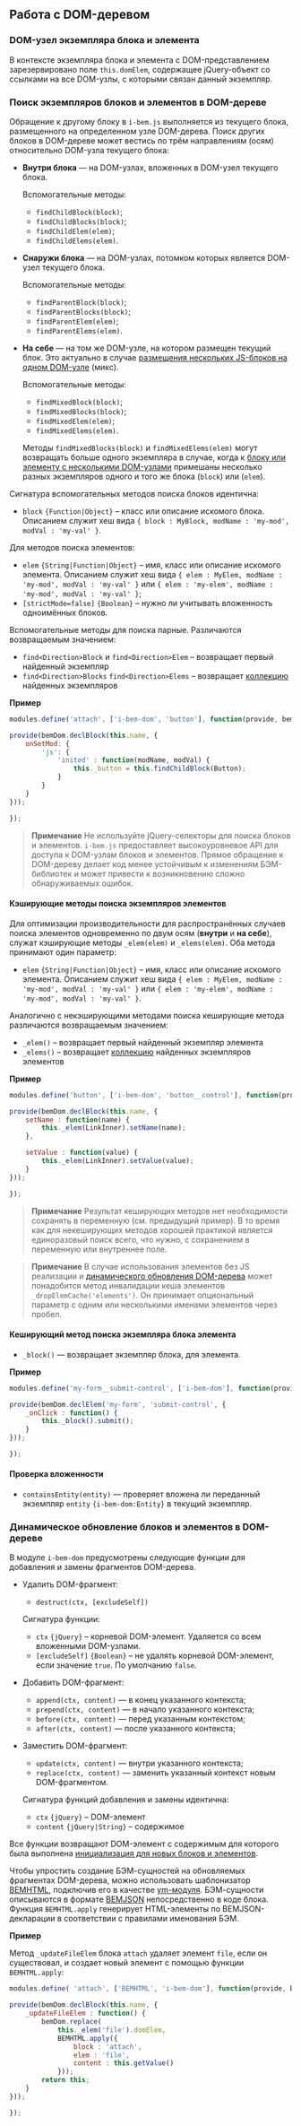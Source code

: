## Работа с DOM-деревом

### DOM-узел экземпляра блока и элемента

В контексте экземпляра блока и элемента с DOM-представлением зарезервировано поле `this.domElem`, содержащее jQuery-объект со ссылками на все DOM-узлы, с которыми связан данный экземпляр.

### Поиск экземпляров блоков и элементов в DOM-дереве

Обращение к другому блоку в `i-bem.js` выполняется из текущего блока, размещенного на определенном узле DOM-дерева. Поиск других блоков в DOM-дереве может вестись по трём направлениям (осям) относительно DOM-узла текущего блока:

* **Внутри блока** — на DOM-узлах, вложенных в DOM-узел текущего блока.

  Вспомогательные методы:

  * `findChildBlock(block)`;
  * `findChildBlocks(block)`;
  * `findChildElem(elem)`;
  * `findChildElems(elem)`.


* **Снаружи блока** — на DOM-узлах, потомком которых является DOM-узел текущего блока.

  Вспомогательные методы:

  * `findParentBlock(block)`;
  * `findParentBlocks(block)`;
  * `findParentElem(elem)`;
  * `findParentElems(elem)`.


* **На себе** — на том же DOM-узле, на котором размещен текущий блок. Это актуально в случае [размещения нескольких JS-блоков на одном DOM-узле](./i-bem-js-html-binding.ru.md#Один-html-элемент--несколько-js-блоков) (микс).

  Вспомогательные методы:

  * `findMixedBlock(block)`;
  * `findMixedBlocks(block)`;
  * `findMixedElem(elem)`;
  * `findMixedElems(elem)`.

  Методы `findMixedBlocks(block)` и `findMixedElems(elem)` могут возвращать больше одного экземпляра в случае, когда к [блоку или элементу с несколькими DOM-узлами](./i-bem-js-html-binding.ru.md#Один-js-блок-на-нескольких-html-элементах) примешаны несколько разных экземпляров одного и того же блока (`block`) или (`elem`).

Сигнатура вспомогательных методов поиска блоков идентична:

* `block` `{Function|Object}` – класс или описание искомого блока. Описанием служит хеш вида `{ block : MyBlock, modName : 'my-mod', modVal : 'my-val' }`.

Для методов поиска элементов:

* `elem` `{String|Function|Object}` – имя, класс или описание искомого элемента. Описанием служит хеш вида `{ elem : MyElem, modName : 'my-mod', modVal : 'my-val' }` или `{ elem : 'my-elem', modName : 'my-mod', modVal : 'my-val' }`;
* `[strictMode=false]` `{Boolean}` – нужно ли учитывать вложенность одноимённых блоков.

Вспомогательные методы для поиска парные. Различаются возвращаемым значением:

* `find<Direction>Block` и `find<Direction>Elem` – возвращает первый найденный экземпляр
* `find<Direction>Blocks` `find<Direction>Elems` – возвращает [коллекцию](./i-bem-js-collections.ru.md) найденных экземпляров

**Пример**

```js
modules.define('attach', ['i-bem-dom', 'button'], function(provide, bemDom, Button) {

provide(bemDom.declBlock(this.name, {
    onSetMod: {
        'js': {
            'inited' : function(modName, modVal) {
                this._button = this.findChildBlock(Button);
            }
        }
    }
}));

});
```

> **Примечание** Не используйте jQuery-селекторы для поиска блоков и элементов. `i-bem.js` предоставляет высокоуровневое API для доступа к DOM-узлам блоков и элементов. Прямое обращение к DOM-дереву делает код менее устойчивым к изменениям БЭМ-библиотек и может привести к возникновению сложно обнаруживаемых ошибок.

#### Кэширующие методы поиска экземпляров элементов

Для оптимизации производительности для распространённых случаев поиска элементов одновременно по двум осям (**внутри** и **на себе**), служат кэширующие методы `_elem(elem)` и `_elems(elem)`. Оба метода принимают один параметр:

* `elem` `{String|Function|Object}` – имя, класс или описание искомого элемента. Описанием служит хеш вида `{ elem : MyElem, modName : 'my-mod', modVal : 'my-val' }` или `{ elem : 'my-elem', modName : 'my-mod', modVal : 'my-val' }`.

Аналогично с некэширующими методами поиска кеширующие метода различаются возвращаемым значением:

* `_elem()` – возвращает первый найденный экземпляр элемента
* `_elems()` – возвращает [коллекцию](./i-bem-js-collections.ru.md) найденных экземпляров элементов

**Пример**

```js
modules.define('button', ['i-bem-dom', 'button__control'], function(provide, bemDom, ButtonControl) {

provide(bemDom.declBlock(this.name, {
    setName : function(name) {
        this._elem(LinkInner).setName(name);
    },

    setValue : function(value) {
        this._elem(LinkInner).setValue(value);
    }
}));

});
```

> **Примечание** Результат кеширующих методов нет необходимости сохранять в переменную (см. предыдущий пример). В то время как для некеширующих методов хорошей практикой является единоразовый поиск всего, что нужно, с сохранением в переменную или внутреннее поле.

> **Примечание** В случае использования элементов без JS реализации и [динамического обновления DOM-дерева](#Динамическое-обновление-блоков-и-элементов-в-dom-дереве) может понадобится метод инвалидации кеша элементов `_dropElemCache('elements')`.
Он принимает опциональный параметр с одним или несколькими именами элементов через пробел.

#### Кеширующий метод поиска экземпляра блока элемента

* `_block()` — возвращает экземпляр блока, для элемента.

**Пример**

```js
modules.define('my-form__submit-control', ['i-bem-dom'], function(provide, bemDom) {

provide(bemDom.declElem('my-form', 'submit-control', {
    _onClick : function() {
        this._block().submit();
    }
}));

});
```

#### Проверка вложенности

* `containsEntity(entity)` — проверяет вложена ли переданный экземпляр `entity` `{i-bem-dom:Entity}` в текущий экземпляр.

### Динамическое обновление блоков и элементов в DOM-дереве

В модуле `i-bem-dom` предусмотрены следующие функции для добавления и замены фрагментов DOM-дерева.

* Удалить DOM-фрагмент:

  * `destruct(ctx, [excludeSelf])`

  Сигнатура функции:

  * `ctx` `{jQuery}` – корневой DOM-элемент. Удаляется со всем вложенными DOM-узлами.
  * `[excludeSelf]` `{Boolean}` – не удалять корневой DOM-элемент, если значение `true`. По умолчанию `false`.

* Добавить DOM-фрагмент:

  * `append(ctx, content)` —  в конец указанного контекста;
  * `prepend(ctx, content)` — в начало указанного контекста;
  * `before(ctx, content)` — перед указанным контекстом;
  * `after(ctx, content)` — после указанного контекста;

* Заместить DOM-фрагмент:

  * `update(ctx, content)` —  внутри указанного контекста;
  * `replace(ctx, content)` — заменить указанный контекст новым DOM-фрагментом.

  Сигнатура функций добавления и замены идентична:

  * `ctx` `{jQuery}` – DOM-элемент
  * `content` `{jQuery|String}` – содержимое

Все функции возвращают DOM-элемент с содержимым для которого была выполнена [инициализация для новых блоков и элементов](./i-bem-js-init.ru.md#Инициализация-блоков-и-элементов-на-фрагменте-dom-дерева).

Чтобы упростить создание БЭМ-сущностей на обновляемых фрагментах DOM-дерева, можно использовать шаблонизатор [BEMHTML](https://ru.bem.info/platform/bem-xjst/), подключив его в качестве [ym-модуля](https://github.com/ymaps/modules). БЭМ-сущности описываются в формате [BEMJSON](https://ru.bem.info/platform/bemjson/) непосредственно в коде блока. Функция `BEMHTML.apply` генерирует HTML-элементы по BEMJSON-декларации в соответствии с правилами именования БЭМ.

**Пример**

Метод `_updateFileElem` блока `attach` удаляет элемент `file`, если он существовал, и создает новый элемент с помощью функции `BEMHTML.apply`:

```js
modules.define( 'attach', ['BEMHTML', 'i-bem-dom'], function(provide, BEMHTML, bemDom) {

provide(bemDom.declBlock(this.name, {
    _updateFileElem : function() {
        bemDom.replace(
            this._elem('file').domElem,
            BEMHTML.apply({
                block : 'attach',
                elem : 'file',
                content : this.getValue()
            }));
        return this;
    }
}));

});
```
